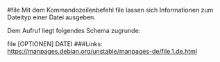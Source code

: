 #file
Mit dem Kommandozeilenbefehl file lassen sich Informationen zum Dateityp einer Datei ausgeben.

Dem Aufruf liegt folgendes Schema zugrunde:

file [OPTIONEN] DATEI
###Links:
https://manpages.debian.org/unstable/manpages-de/file.1.de.html
